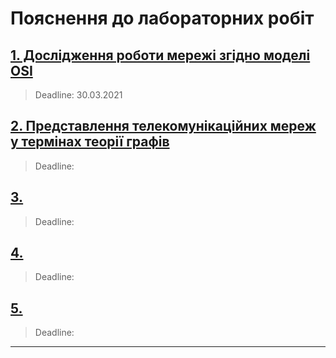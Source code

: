 # Пояснення до лабораторних робіт

## [1. Дослідження роботи мережі згідно моделі OSI ](https://github.com/BobasB/lab_example/tree/master/lab_guidance/1_)
> Deadline: 30.03.2021
## [2. Представлення телекомунікаційних мереж у термінах теорії графів ](https://github.com/BobasB/lab_example/tree/master/lab_guidance/2_)
> Deadline:
## [3. ](https://github.com/BobasB/lab_example/tree/master/lab_guidance/3_) 
> Deadline:
## [4. ](https://github.com/BobasB/lab_example/tree/master/lab_guidance/4_)
> Deadline:
## [5. ](https://github.com/BobasB/lab_example/tree/master/lab_guidance/5_)
> Deadline:
---
